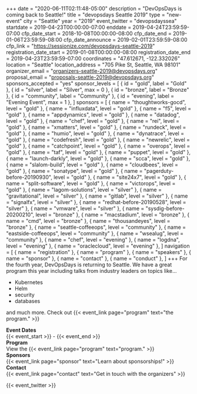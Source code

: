 +++
date = "2020-06-11T02:11:48-05:00"
description = "DevOpsDays is coming back to Seattle!"
title = "devopsdays Seattle 2019"
type = "new-event"
city = "Seattle"
year = "2019"
event_twitter = "devopsdayssea"
startdate = 2019-04-23T00:00:00-07:00
enddate = 2019-04-24T23:59:59-07:00
cfp_date_start = 2018-10-08T00:00:00-08:00
cfp_date_end = 2019-01-06T23:59:59-08:00
cfp_date_announce = 2019-02-01T23:59:59-08:00
cfp_link = "https://sessionize.com/devopsdays-seattle-2019"
registration_date_start = 2019-01-08T00:00:00-08:00
registration_date_end = 2019-04-23T23:59:59-07:00
coordinates = "47.612671, -122.332026"
location = "Seattle"
location_address = "705 Pike St, Seattle, WA 98101"
organizer_email = "organizers-seattle-2019@devopsdays.org"
proposal_email = "proposals-seattle-2019@devopsdays.org"
sponsors_accepted = "yes"
sponsor_levels = [
    { id = "gold", label = "Gold" },
    { id = "silver", label = "Silver", max = 0 },
    { id = "bronze", label = "Bronze" },
    { id = "community", label = "Community" },
    { id = "evening", label = "Evening Event", max = 1 },
]
sponsors = [
    { name = "thoughtworks-gocd", level = "gold" },
    { name = "influxdata", level = "gold" },
    { name = "f5", level = "gold" },
    { name = "appdynamics", level = "gold" },
    { name = "datadog", level = "gold" },
    { name = "chef", level = "gold" },
    { name = "rei", level = "gold" },
    { name = "xmatters", level = "gold" },
    { name = "rundeck", level = "gold" },
    { name = "humio", level = "gold" },
    { name = "dynatrace", level = "gold" },
    { name = "codefresh", level = "gold" },
    { name = "newrelic", level = "gold" },
    { name = "catchpoint", level = "gold" },
    { name = "overops", level = "gold" },
    { name = "taf", level = "gold" },
    { name = "puppet", level = "gold" },
    { name = "launch-darkly", level = "gold" },
    { name = "scca", level = "gold" },
    { name = "slalom-build", level = "gold" },
    { name = "cloudbees", level = "gold" },
    { name = "sonatype", level = "gold" },
    { name = "pagerduty-before-20190930", level = "gold" },
    { name = "site24x7", level = "gold" },
    { name = "split-software", level = "gold" },
    { name = "victorops", level = "gold" },
    { name = "lagom-solutions", level = "silver" },
    { name = "gravitational", level = "silver" },
    { name = "gitlab", level = "silver" },
    { name = "signalfx", level = "silver" },
    { name = "redhat-before-20190528", level = "silver" },
    { name = "vmware", level = "silver" },
    { name = "sysdig-before-20200210", level = "bronze" },
    { name = "macstadium", level = "bronze" },
    { name = "cmd", level = "bronze" },
    { name = "thousandeyes", level = "bronze" },
    { name = "seattle-coffeeops", level = "community" },
    { name = "eastside-coffeeops", level = "community" },
    { name = "wsealug", level = "community" },
    { name = "chef", level = "evening" },
    { name = "logdna", level = "evening" },
    { name = "oraclecloud", level = "evening" },
]
navigation = [
    { name = "registration" },
    { name = "program" },
    { name = "speakers" },
    { name = "sponsor" },
    { name = "contact" },
    { name = "conduct" },
]
+++
For the fourth year, DevOpsDays is returning to Seattle. We have a great program this year including talks from industry leaders on topics like... 

* Kubernetes
* Helm
* security
* databases 

and much more. Check out {{< event_link page="program" text="the program." >}}

<!-- <div style="text-align:center;">
  {{< event_logo >}}
</div> -->

<div class = "row">
  <div class = "col-md-2">
    <strong>Event Dates</strong>
  </div>
  <div class = "col-md-8">
    {{< event_start >}} - {{< event_end >}}
  </div>
</div>

<!-- <div class = "row">
  <div class = "col-md-2">
    <strong>Location</strong>
  </div>
  <div class = "col-md-8">
    {{< event_location >}}
  </div>
</div> -->

<div class = "row">
  <div class = "col-md-2">
    <strong>Program</strong>
  </div>
  <div class = "col-md-8">
    View the {{< event_link page="program" text="program." >}}
  </div>
</div>

<!-- <div class = "row">
  <div class = "col-md-2">
    <strong>Speakers</strong>
  </div>
  <div class = "col-md-8">
    Check out the {{< event_link page="speakers" text="speakers!" >}}
  </div>
</div> -->

<div class = "row">
  <div class = "col-md-2">
    <strong>Sponsors</strong>
  </div>
  <div class = "col-md-8">
    {{< event_link page="sponsor" text="Learn about sponsorships!" >}}
  </div>
</div>

<div class = "row">
  <div class = "col-md-2">
    <strong>Contact</strong>
  </div>
  <div class = "col-md-8">
    {{< event_link page="contact" text="Get in touch with the organizers" >}}
  </div>
</div>

<!-- Uncomment if you added your city twitter name -->

{{< event_twitter >}}
